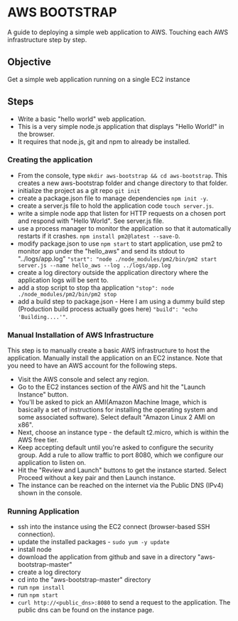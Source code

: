 # AWS BOOTSTRAP

A guide to deploying a simple web application to AWS. Touching each AWS infrastructure step by step.

## Objective

Get a simple web application running on a single EC2 instance

## Steps

- Write a basic "hello world"  web application.
- This is a very simple node.js application that displays "Hello World!" in the browser.
- It requires that node.js, git and npm to already be installed.

### Creating the application

- From the console, type `mkdir aws-bootstrap && cd aws-bootstrap`. This creates a new aws-bootstrap folder and change directory to that folder.
- initialize the project as a git repo `git init`
- create a package.json file to manage dependencies `npm init -y`.
- create a server.js file to hold the application code `touch server.js`. 
- write a simple node app that listen for HTTP requests on a chosen port and respond with "Hello World". See server.js file.
- use a process manager to monitor the application so that it automatically restarts if it crashes. `npm install pm2@latest --save-D`.
- modify package.json to use `npm start` to start application, use pm2 to monitor app under the "hello_aws" and send its stdout to "../logs/app.log"
    `"start": "node ./node_modules/pm2/bin/pm2 start server.js --name hello_aws --log ../logs/app.log`
- create a log directory outside the application directory where the application logs will be sent to.
- add a stop script to stop tha application
    `"stop": node ./node_modules/pm2/bin/pm2 stop`
- add a build step to package.json - Here I am using a dummy build step (Production build process actually goes here)
    `"build": "echo 'Building....'"`.

### Manual Installation of AWS Infrastructure

This step is to manually create a basic AWS infrastructure to host the application. Manually install the application on an EC2 instance. Note that you need to have an AWS account for the following steps.

- Visit the AWS console and select any region.
- Go to the EC2 instances section of the AWS and hit the "Launch Instance" button.
- You'll be asked to pick an AMI(Amazon Machine Image, which is basically a set of instructions for installing the operating system and some associated software). Select default "Amazon Linux 2 AMI on x86".
- Next, choose an instance type - the default t2.micro, which is within the AWS free tier.
- Keep accepting default until you're asked to configure the security group. Add a rule to allow traffic to port 8080, which we configure our application to listen on.
- Hit the "Review and Launch" buttons to get the instance started. Select Proceed without a key pair and then Launch instance.
- The instance can be reached on the internet via the Public DNS (IPv4) shown in the console.

### Running Application

- ssh into the instance using the EC2 connect (browser-based SSH connection).
- update the installed packages - `sudo yum -y update`
- install node
- download the application from github and save in a directory "aws-bootstrap-master"
- create a log directory
- cd into the "aws-bootstrap-master" directory
- run `npm install`
- run `npm start`
- `curl http://<public_dns>:8080` to send a request to the application. The public dns can be found on the instance page.
